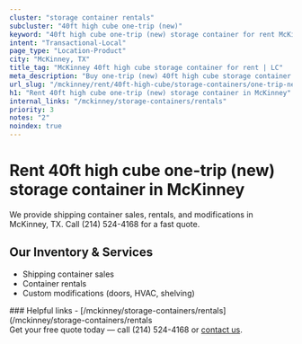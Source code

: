 ```yaml
---
cluster: "storage container rentals"
subcluster: "40ft high cube one-trip (new)"
keyword: "40ft high cube one-trip (new) storage container for rent McKinney, TX"
intent: "Transactional-Local"
page_type: "Location-Product"
city: "McKinney, TX"
title_tag: "McKinney 40ft high cube storage container for rent | LC"
meta_description: "Buy one-trip (new) 40ft high cube storage container rent with local delivery in McKinney, TX. LC Container — local Since 2003. Request a fast quote today."
url_slug: "/mckinney/rent/40ft-high-cube/storage-containers/one-trip-new"
h1: "Rent 40ft high cube one-trip (new) storage container in McKinney"
internal_links: "/mckinney/storage-containers/rentals"
priority: 3
notes: "2"
noindex: true
---
```


# Rent 40ft high cube one-trip (new) storage container in McKinney

We provide shipping container sales, rentals, and modifications in McKinney, TX. Call (214) 524-4168 for a fast quote.

## Our Inventory & Services
- Shipping container sales
- Container rentals
- Custom modifications (doors, HVAC, shelving)

<div data-section="internal-links">
### Helpful links
- [/mckinney/storage-containers/rentals](/mckinney/storage-containers/rentals
</div>

<div data-section="cta">
Get your free quote today — call (214) 524-4168 or <a href="/contact">contact us</a>.
</div>

<script type="application/ld+json">{"@context":"https://schema.org","@type":"FAQPage","mainEntity":[{"@type":"Question","name":"How much does delivery cost in McKinney, TX?","acceptedAnswer":{"@type":"Answer","text":"Delivery costs vary by distance and container size. Most deliveries in McKinney, TX range from $150-$300. Call (214) 524-4168 for an exact quote based on your specific location."}},{"@type":"Question","name":"Do you offer financing or payment plans?","acceptedAnswer":{"@type":"Answer","text":"We accept major credit cards, checks, and can discuss commercial terms for bulk purchases. Call (214) 524-4168 to discuss options."}},{"@type":"Question","name":"Can you customize containers in McKinney, TX?","acceptedAnswer":{"@type":"Answer","text":"Yes — we perform modifications like doors, HVAC, insulation, and shelving. Request a custom quote at (214) 524-4168 or via our contact form."}}]}</script>
